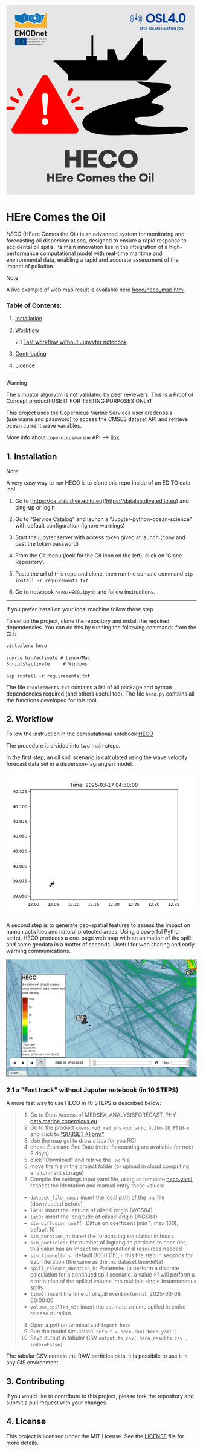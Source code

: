 ![img](markdown_assets/HECO-4.png)

# HEre Comes the Oil

*HECO* (HEere Comes the Oil) is an advanced system for monitoring and forecasting oil dispersion at sea, designed to ensure a rapid response to accidental oil spills. Its main innovation lies in the integration of a high-performance computational model with real-time maritime and environmental data, enabling a rapid and accurate assessment of the impact of pollution.

>[!note]
>A live example of web map result is available here [heco/heco_map.html](https://seaquestteam.github.io/HECO/heco/heco_map.html)

### Table of Contents:

1. [Installation](#1-installation)
2. [Workflow](#2-workflow)

    2.1 [Fast workflow without Jupyyter notebook](#21-fast-workflow)
3. [Contributing](#3-contributing)
4. [Licence](#4-license)

---

>[!Warning]
> The simuator algorytm is not validated by peer reviewers.
> This is a Proof of Concept product! USE IT FOR TESTING PURPOSES ONLY!

This project uses the Copernicus Marine Services user credentials (username and password) to access the CMSES dataset API and retrieve ocean current wave variables.

More info about `copernicusmarine` API --> [link](https://help.marine.copernicus.eu/en/articles/8287609-copernicus-marine-toolbox-api-open-a-dataset-or-read-a-dataframe-remotely)

## 1. Installation

>[!Note]
> A very easy way to run HECO is to clone this repo inside of an EDITO data lab!
>
> 1. Go to [https://datalab.dive.edito.eu](https://datalab.dive.edito.eu) and sing-up or login
>
> 2. Go to "Service Catalog" and launch a "Jupyter-python-ocean-science" with default configuration (ignore warnings)
>
> 3. Start the jupyter server with access token gived at launch (copy and past the token password)
>
> 4. From the Git menu (look for the Git icon on the left), click on 'Clone Repository'.
>
> 5. Paste the url of this repo and clone, then run the console command `pip install -r requirements.txt`
>
> 6. Go to notebook `heco/HECO.ipynb` and follow instructions.

---
If you prefer install on your local machine follow these step

To set up the project, clone the repository and install the required dependencies. You can do this by running the following commands from the CLI:

```
virtualenv heco 

source bin/activate # Linux/Mac
Scripts\activate     # Windows

pip install -r requirements.txt
```

The file `requirements.txt` contains a list of all package and python dependencies required (and others useful too). The file `heco.py` contains all the functions developed for this tool.

## 2. Workflow

Follow the instruction in the computational notebook [HECO](heco/HECO.ipynb)

The procedure is divided into two main steps.

In the first step, an oil spill scenario is calculated using the wave velocity forecast data set in a dispersion-lagrangian model.

![gif](markdown_assets/scatter.gif)

A second step is to generate geo-spatial features to assess the impact on human activities and natural protected areas. Using a powerful Python script, HECO produces a one-page web map with an animation of the spill and some geodata in a matter of seconds. Useful for web sharing and early warning communications.


![hecomap](markdown_assets/heco_map_LD.gif)

### 2.1 a "Fast track" without Juputer notebook (in 10 STEPS)

A more fast way to use HECO in 10 STEPS is described below:
>
>1. Go to Data Access of MEDSEA_ANALYSISFORECAST_PHY - [data.marine.copernicus.eu](https://data.marine.copernicus.eu/product/MEDSEA_ANALYSISFORECAST_PHY_006_013/description)
>2. Go to the product `cmems_mod_med_phy-cur_anfc_4.2km-2D_PT1H-m` and click to ["SUBSET->Form"](https://data.marine.copernicus.eu/product/MEDSEA_ANALYSISFORECAST_PHY_006_013/download?dataset=cmems_mod_med_phy-cur_anfc_4.2km-2D_PT1H-m_202411)
>3. Use the map gui to draw a box for you ROI
>4. chose Start and End Date (note: forecasting are available for next 8 days)
>5. click "Download" and retrive the `.nc` file
>6. move the file in the project folder (or upload in cloud computing environment storage)
>7. Compile the settings input yaml file, using as template [heco.yaml](heco/heco.yaml), respect the identation and manual entry these values:
>
> - `dataset_file_name:` insert the local path of the `.nc` file (downloaded before)
> - `lat0:` insert the latitude of oilspill origin (WGS84)
> - `lat0:` insert the longitude of oilspill origin (WGS84)
> - `sim_diffusion_coeff:` Diffusion coefficent (min 1, max 100), default 10
> - `sim_duration_h:` insert the forecasting simulation in hours
> - `sim_particles:` the number of lagrangian particles to consider, this value has an impact on computational resources needed
> - `sim_timedelta_s:` default 3600 (1h), i. this the step in seconds for each iteration (the same as the .nc dataset timedelta)
> - `spill_release_duration_h:` Parameter to perform a discrete calculation for a continued spill scenario. a value >1 will perform a distribution of the spilled volume into multiple single instantaneous spills.
> - `time0:` insert the time of oilspill event in format `2025-03-08 00:00:00
> - `volume_spilled_m3:` insert the estimate volume spilled in entire release duration.
>
> 8. Open a python terminal and `import heco`
> 9. Run the model simulation: `output = heco.run('heco.yaml')`
> 10. Save output in tabular CSV `output.to_csv('heco_results.csv', index=False)`

The tabular CSV contain the RAW particles data, it is possibile to use it in any GIS environment.

## 3. Contributing

If you would like to contribute to this project, please fork the repository and submit a pull request with your changes.

## 4. License

This project is licensed under the MIT License. See the [LICENSE](LICENSE) file for more details.